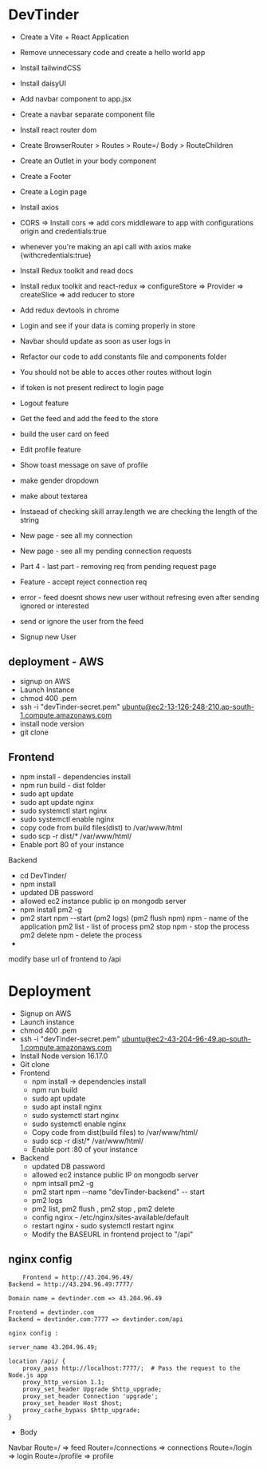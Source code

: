 
# DevTinder

- Create a Vite + React Application
- Remove unnecessary code and create a hello world app
- Install tailwindCSS
- Install daisyUI
- Add navbar component to app.jsx
- Create a navbar separate component file
- Install react router dom
- Create BrowserRouter > Routes > Route=/ Body > RouteChildren
- Create an Outlet in your body component
- Create a Footer
- Create a Login page 
- Install axios
- CORS => Install cors => add cors middleware to app with configurations origin and credentials:true 
- whenever you're making an api call with axios make {withcredentials:true}
- Install Redux toolkit and read docs
- Install redux toolkit and react-redux => configureStore => Provider => createSlice => add reducer to store
- Add redux devtools in chrome
- Login and see if your data is coming properly in store
- Navbar should update as soon as user logs in 
- Refactor our code to add constants file and components folder
- You should not be able to acces other routes without login
- if token is not present redirect to login page
- Logout feature
- Get the feed and add the feed to the store
- build the user card on feed
- Edit profile feature
- Show toast message on save of profile
- make gender dropdown
- make about textarea
- Instaead of checking skill array.length we are checking the length of the string
- New page - see all my connection
- New page - see all my pending connection requests
- Part 4 - last part - removing req from pending request page
- Feature - accept reject connection req 
- error - feed doesnt shows new user without refresing even after sending ignored or interested

- send or ignore the user from the feed
- Signup new User



deployment - AWS
----------------

- signup on AWS
- Launch Instance
- chmod 400 <secret>.pem
- ssh -i "devTinder-secret.pem" ubuntu@ec2-13-126-248-210.ap-south-1.compute.amazonaws.com
- install node version
- git clone

Frontend
- 
- npm install - dependencies install
- npm run build - dist folder
- sudo apt update
- sudo apt update nginx
- sudo systemctl start nginx
- sudo systemctl enable nginx
- copy code from build files(dist) to /var/www/html
- sudo scp -r dist/* /var/www/html/
- Enable port 80 of your instance

Backend


- cd DevTinder/
- npm install
- updated DB password
- allowed ec2 instance public ip on mongodb server
- npm install pm2 -g
- pm2 start npm --start
(pm2 logs)
(pm2 flush npm) npm - name of the application
pm2 list - list of process
pm2 stop npm - stop the process
pm2 delete npm - delete the process
- 
modify base url of frontend to /api



# Deployment

- Signup on AWS 
- Launch instance
- chmod 400 <secret>.pem
- ssh -i "devTinder-secret.pem" ubuntu@ec2-43-204-96-49.ap-south-1.compute.amazonaws.com
- Install Node version 16.17.0
- Git clone
- Frontend    
    - npm install  -> dependencies install
    - npm run build
    - sudo apt update
    - sudo apt install nginx
    - sudo systemctl start nginx
    - sudo systemctl enable nginx
    - Copy code from dist(build files) to /var/www/html/
    - sudo scp -r dist/* /var/www/html/
    - Enable port :80 of your instance
- Backend
    - updated DB password
    - allowed ec2 instance public IP on mongodb server
    - npm intsall pm2 -g
    - pm2 start npm --name "devTinder-backend" -- start
    - pm2 logs
    - pm2 list, pm2 flush <name> , pm2 stop <name>, pm2 delete <name>
    - config nginx - /etc/nginx/sites-available/default
    - restart nginx - sudo systemctl restart nginx
    - Modify the BASEURL in frontend project to "/api"


nginx config
-----------

        Frontend = http://43.204.96.49/
    Backend = http://43.204.96.49:7777/

    Domain name = devtinder.com => 43.204.96.49

    Frontend = devtinder.com
    Backend = devtinder.com:7777 => devtinder.com/api

    nginx config : 

    server_name 43.204.96.49;

    location /api/ {
        proxy_pass http://localhost:7777/;  # Pass the request to the Node.js app
        proxy_http_version 1.1;
        proxy_set_header Upgrade $http_upgrade;
        proxy_set_header Connection 'upgrade';
        proxy_set_header Host $host;
        proxy_cache_bypass $http_upgrade;
    }







- Body

Navbar
Route=/ => feed
Router=/connections => connections
Route=/login => login
Route=/profile => profile